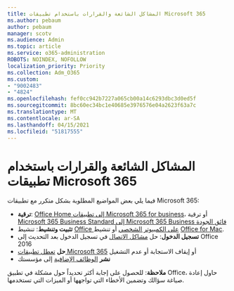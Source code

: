```yaml
---
title: المشاكل الشائعة والقرارات باستخدام تطبيقات Microsoft 365
ms.author: pebaum
author: pebaum
manager: scotv
ms.audience: Admin
ms.topic: article
ms.service: o365-administration
ROBOTS: NOINDEX, NOFOLLOW
localization_priority: Priority
ms.collection: Adm_O365
ms.custom:
- "9002483"
- "4824"
ms.openlocfilehash: fef0cc942b7227a065cb00a14c6293dbc3d0ed5f
ms.sourcegitcommit: 8bc60ec34bc1e40685e3976576e04a2623f63a7c
ms.translationtype: MT
ms.contentlocale: ar-SA
ms.lasthandoff: 04/15/2021
ms.locfileid: "51817555"
---
```

# <a name="common-issues-and-resolutions-with-microsoft-365-apps"></a>المشاكل الشائعة والقرارات باستخدام تطبيقات Microsoft 365

فيما يلي بعض المواضيع المطلوبة بشكل متكرر مع تطبيقات Microsoft 365:

- **ترقية**: [Office Home إلى تطبيقات Microsoft 365 for business](https://support.office.com/article/how-do-i-upgrade-office-ee68f6cf-422f-464a-82ec-385f65391350#OfficeVersion=Office_365_subscription)، أو ترقية [Microsoft 365 Business Standard إلى Microsoft 365 Business فائق الجودة](https://docs.microsoft.com/microsoft-365/business/migrate-to-microsoft-365-business)
- **تثبيت وتنشيط**: تنشيط [Office على الكمبيوتر الشخصي](https://support.office.com/article/activate-office-5bd38f38-db92-448b-a982-ad170b1e187e) أو تنشيط [Office for Mac](https://support.office.com/article/activate-office-for-mac-7f6646b1-bb14-422a-9ad4-a53410fcefb2).
- **تسجيل الدخول**: حل [مشاكل الاتصال](https://docs.microsoft.com/office365/troubleshoot/authentication/connection-issue-when-sign-in-office-2016) في تسجيل الدخول بعد التحديث إلى Office 2016
- **حل** [تعطل تطبيقات Microsoft 365](https://docs.microsoft.com/alchemyinsights/office-apps-don't-launch-start) أو إيقاف الاستجابة أو عدم التشغيل
- **نشر** [الوظائف الإضافية](https://docs.microsoft.com/microsoft-365/admin/manage/manage-deployment-of-add-ins?view=o365-worldwide) إلى مؤسستك

**ملاحظة**: للحصول على إجابة أكثر تحديداً حول مشكلة في تطبيق Office، حاول إعادة صياغة سؤالك وتضمين الأخطاء التي تواجهها أو الميزات التي تستخدمها.
